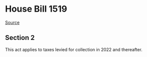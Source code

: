 # House Bill 1519

[Source](http://lawfilesext.leg.wa.gov/biennium/2021-22/Xml/Bills/House%20Bills/1519.xml)
## Section 2
This act applies to taxes levied for collection in 2022 and thereafter.
